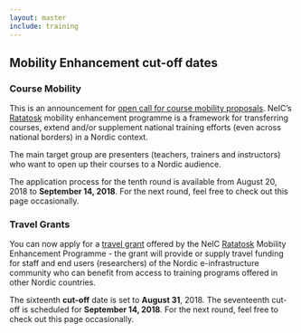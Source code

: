 ```yaml
---
layout: master
include: training
---
```


## Mobility Enhancement cut-off dates

### Course Mobility
This is an announcement for  [open call for course mobility proposals](/training/course-mobility). NeIC’s [Ratatosk](/ratatosk) mobility enhancement programme is a framework for transferring courses, extend and/or supplement national training efforts (even across national borders) in a Nordic context.

The main target group are presenters (teachers, trainers and instructors) who want to open up their courses to a Nordic audience.

The application process for the tenth round is available from August 20, 2018 to **September 14, 2018**. For the next round, feel free to check out this page occasionally.


### Travel Grants
You can now apply for a [travel grant](/training/travel-grant) offered by the NeIC [Ratatosk](/ratatosk) Mobility Enhancement Programme - the grant will provide or supply travel funding for staff and end users (researchers) of the Nordic e-infrastructure community who can benefit from access to training programs offered in other Nordic countries.

The sixteenth **cut-off** date is set to **August 31**, 2018. The seventeenth cut-off is scheduled for **September 14, 2018**. For the next round, feel free to check out this page occasionally.
